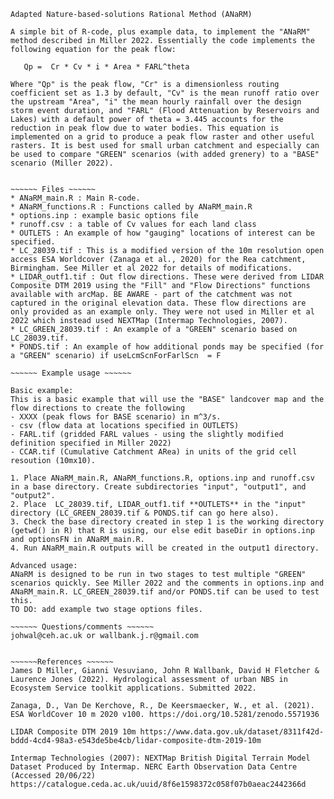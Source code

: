 ~~~~~~~~~~~~~~~~~~~~~~~~~~~~~~~~~~~~~~~~~~~~~~~~~~~~~~
Adapted Nature-based-solutions Rational Method (ANaRM) 
~~~~~~~~~~~~~~~~~~~~~~~~~~~~~~~~~~~~~~~~~~~~~~~~~~~~~~

~~~~~~ Introduction ~~~~~~
A simple bit of R-code, plus example data, to implement the "ANaRM" method described in Miller 2022. Essentially the code implements the following equation for the peak flow:

   Qp =  Cr * Cv * i * Area * FARL^theta
 
Where "Qp" is the peak flow, "Cr" is a dimensionless routing coefficient set as 1.3 by default, "Cv" is the mean runoff ratio over the upstream "Area", "i" the mean hourly rainfall over the design storm event duration, and "FARL" (Flood Attenuation by Reservoirs and Lakes) with a default power of theta = 3.445 accounts for the reduction in peak flow due to water bodies. This equation is implemented on a grid to produce a peak flow raster and other useful rasters. It is best used for small urban catchment and especially can be used to compare "GREEN" scenarios (with added grenery) to a "BASE" scenario (Miller 2022).


~~~~~~ Files ~~~~~~
* ANaRM_main.R : Main R-code.
* ANaRM_functions.R : Functions called by ANaRM_main.R
* options.inp : example basic options file 
* runoff.csv : a table of Cv values for each land class
* OUTLETS : An example of how "gauging" locations of interest can be specified.
* LC_28039.tif : This is a modified version of the 10m resolution open access ESA Worldcover (Zanaga et al., 2020) for the Rea catchment, Birmingham. See Miller et al 2022 for details of modifications.
* LIDAR_outf1.tif : Out flow directions. These were derived from LIDAR Composite DTM 2019 using the "Fill" and "Flow Directions" functions available with arcMap. BE AWARE - part of the catchment was not captured in the original elevation data. These flow directions are only provided as an example only. They were not used in Miller et al 2022 which instead used NEXTMap (Intermap Technologies, 2007). 
* LC_GREEN_28039.tif : An example of a "GREEN" scenario based on LC_28039.tif.
* PONDS.tif : An example of how additional ponds may be specified (for a "GREEN" scenario) if useLcmScnForFarlScn  = F

~~~~~~ Example usage ~~~~~~

Basic example:
This is a basic example that will use the "BASE" landcover map and the flow directions to create the following
- XXXX (peak flows for BASE scenario) in m^3/s.
- csv (flow data at locations specified in OUTLETS)
- FARL.tif (gridded FARL values - using the slightly modified definition specified in Miller 2022)
- CCAR.tif (Cumulative Catchment ARea) in units of the grid cell resoution (10mx10).

1. Place ANaRM_main.R, ANaRM_functions.R, options.inp and runoff.csv in a base directory. Create subdirectories "input", "output1", and "output2".
2. Place  LC_28039.tif, LIDAR_outf1.tif **OUTLETS** in the "input" directory (LC_GREEN_28039.tif & PONDS.tif can go here also).
3. Check the base directory created in step 1 is the working directory (getwd() in R) that R is using, our else edit baseDir in options.inp and optionsFN in ANaRM_main.R. 
4. Run ANaRM_main.R outputs will be created in the output1 directory.

Advanced usage:
ANaRM is designed to be run in two stages to test multiple "GREEN" scenarios quickly. See Miller 2022 and the comments in options.inp and ANaRM_main.R. LC_GREEN_28039.tif and/or PONDS.tif can be used to test this.   
TO DO: add example two stage options files.

~~~~~~ Questions/comments ~~~~~~
johwal@ceh.ac.uk or wallbank.j.r@gmail.com


~~~~~~References ~~~~~~
James D Miller, Gianni Vesuviano, John R Wallbank, David H Fletcher & Laurence Jones (2022). Hydrological assessment of urban NBS in Ecosystem Service toolkit applications. Submitted 2022.

Zanaga, D., Van De Kerchove, R., De Keersmaecker, W., et al. (2021). ESA WorldCover 10 m 2020 v100. https://doi.org/10.5281/zenodo.5571936 

LIDAR Composite DTM 2019 10m https://www.data.gov.uk/dataset/8311f42d-bddd-4cd4-98a3-e543de5be4cb/lidar-composite-dtm-2019-10m 

Intermap Technologies (2007): NEXTMap British Digital Terrain Model Dataset Produced by Intermap. NERC Earth Observation Data Centre (Accessed 20/06/22) https://catalogue.ceda.ac.uk/uuid/8f6e1598372c058f07b0aeac2442366d

